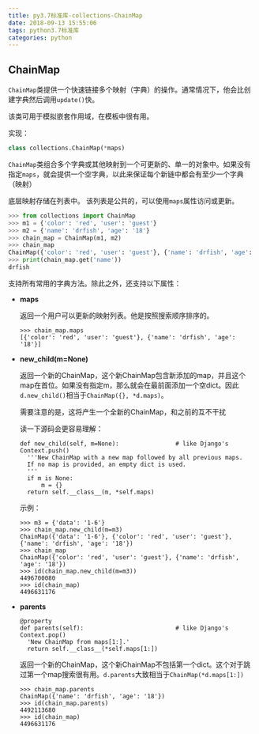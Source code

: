 ```yaml
---
title: py3.7标准库-collections-ChainMap
date: 2018-09-13 15:55:06
tags: python3.7标准库
categories: python
---
```


<!--more-->

## **ChainMap**

`ChainMap`类提供一个快速链接多个映射（字典）的操作。通常情况下，他会比创建字典然后调用`update()`快。

该类可用于模拟嵌套作用域，在模板中很有用。

实现：

```python
class collections.ChainMap(*maps)
```

`ChainMap`类组合多个字典或其他映射到一个可更新的、单一的对象中。如果没有指定`maps`，就会提供一个空字典，以此来保证每个新链中都会有至少一个字典（映射）

底层映射存储在列表中。 该列表是公共的，可以使用`maps`属性访问或更新。

```python
>>> from collections import ChainMap
>>> m1 = {'color': 'red', 'user': 'guest'}
>>> m2 = {'name': 'drfish', 'age': '18'}
>>> chain_map = ChainMap(m1, m2)
>>> chain_map
ChainMap({'color': 'red', 'user': 'guest'}, {'name': 'drfish', 'age': '18'})
>>> print(chain_map.get('name'))
drfish
```

支持所有常用的字典方法。除此之外，还支持以下属性：

- **maps**

  返回一个用户可以更新的映射列表。他是按照搜索顺序排序的。

  ```
  >>> chain_map.maps
  [{'color': 'red', 'user': 'guest'}, {'name': 'drfish', 'age': '18'}]
  ```

- **new\_child\(m=None\)**

  返回一个新的ChainMap，这个新ChainMap包含新添加的map，并且这个map在首位。如果没有指定m，那么就会在最前面添加一个空dict。因此`d.new_child()`相当于`ChainMap({}, *d.maps)`。

  需要注意的是，这将产生一个全新的ChainMap，和之前的互不干扰

  读一下源码会更容易理解：

  ```
  def new_child(self, m=None):                # like Django's Context.push()
    '''New ChainMap with a new map followed by all previous maps.
    If no map is provided, an empty dict is used.
    '''
    if m is None:
        m = {}
    return self.__class__(m, *self.maps)
  ```

  示例：

  ```
  >>> m3 = {'data': '1-6'}
  >>> chain_map.new_child(m=m3)
  ChainMap({'data': '1-6'}, {'color': 'red', 'user': 'guest'}, {'name': 'drfish', 'age': '18'})
  >>> chain_map
  ChainMap({'color': 'red', 'user': 'guest'}, {'name': 'drfish', 'age': '18'})
  >>> id(chain_map.new_child(m=m3))
  4496700080
  >>> id(chain_map)
  4496631176
  ```

- **parents**

  ```
  @property
  def parents(self):                          # like Django's Context.pop()
    'New ChainMap from maps[1:].'
    return self.__class__(*self.maps[1:])
  ```

  返回一个新的ChainMap，这个新ChainMap不包括第一个dict。这个对于跳过第一个map搜索很有用。`d.parents`大致相当于`ChainMap(*d.maps[1:])`

  ```
  >>> chain_map.parents
  ChainMap({'name': 'drfish', 'age': '18'})
  >>> id(chain_map.parents)
  4492113680
  >>> id(chain_map)
  4496631176
  ```